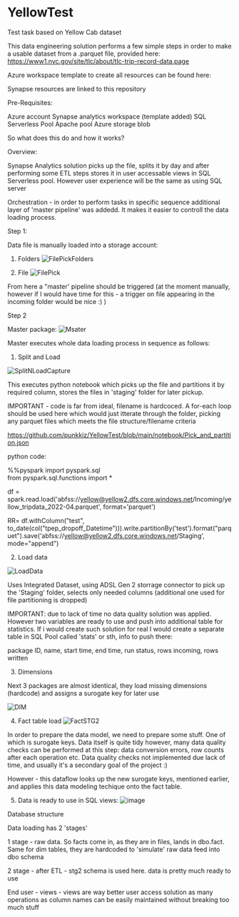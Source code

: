 # YellowTest
Test task based on Yellow Cab dataset


This data engineering solution performs a few simple steps in order to make a usable dataset from a .parquet file, provided here: 
https://www1.nyc.gov/site/tlc/about/tlc-trip-record-data.page  


Azure workspace template to create all resources can be found here: 


Synapse resources are linked to this repository 


Pre-Requisites: 

Azure account 
Synapse analytics workspace (template added) 
SQL Serverless Pool 
Apache pool
Azure storage blob

So what does this do and how it works? 

Overview: 

Synapse Analytics solution picks up the file, splits it by day and after performing some ETL steps stores it in user accessable views in SQL Serverless pool. However user experience will be the same as using SQL server 

Orchestration - in order to perform tasks in specific sequence additional layer of 'master pipeline' was addedd. It makes it easier to controll the data loading process. 

Step 1: 

Data file is manually loaded into a storage account:
1. Folders
![FilePickFolders](https://user-images.githubusercontent.com/112269784/187184213-732dd051-8e4e-4775-8451-01f4bfe5b8e7.PNG)

2. File
![FilePick](https://user-images.githubusercontent.com/112269784/187184143-dc9f7ee1-82dc-40bd-9315-d7214f9f1bef.PNG)


From here a "master' pipeline should be triggered (at the moment manually, however if I would have time for this - a trigger on file appearing in the incoming folder would be nice :) ) 

Step 2

Master package: 
![Msater](https://user-images.githubusercontent.com/112269784/187184513-302cebf2-26e5-475d-9d04-dc420547fcfb.PNG)


Master executes whole data loading process in sequence as follows: 

1. Split and Load

![SplitNLoadCapture](https://user-images.githubusercontent.com/112269784/187185831-962f1cbf-3198-432d-998d-338bc5d01144.PNG)

This executes python notebook which picks up the file and partitions it by required column, stores the files in 'staging' folder for later pickup.

IMPORTANT - code is far from ideal, filename is hardcoced. A for-each loop should be used here which would just itterate through the folder, picking any parquet files which meets the file structure/filename criteria

https://github.com/punkkiz/YellowTest/blob/main/notebook/Pick_and_partition.json 

python code:

%%pyspark
import pyspark.sql	
from pyspark.sql.functions  import *

df = spark.read.load('abfss://yellow@yellow2.dfs.core.windows.net/Incoming/yellow_tripdata_2022-04.parquet', format='parquet')

RR= df.withColumn("test", to_date(col("tpep_dropoff_Datetime"))).write.partitionBy('test').format("parquet").save('abfss://yellow@yellow2.dfs.core.windows.net/Staging', mode="append")



2. Load data

 ![LoadData](https://user-images.githubusercontent.com/112269784/187187313-4d3a7780-7bc7-4b82-b67d-527f49e073e9.PNG)

Uses Integrated Dataset, using ADSL Gen 2 storrage connector to pick up the 'Staging' folder, selects only needed columns (additional one used for file partitioning is dropped) 

IMPORTANT: due to lack of time no data quality solution was applied. However two variables are ready to use and push into additional table for statistics. 
If i would create such solution for real I would create a separate table in SQL Pool called 'stats' or sth, info to push there: 

package ID, name, start time, end time, run status, rows incoming, rows written



3. Dimensions 

Next 3 packages are almost identical, they load missing dimensions (hardcode) and assigns a surogate key for later use 

![DIM](https://user-images.githubusercontent.com/112269784/187188089-d8c44193-f3e0-48da-9947-17df2a579afc.PNG)


4. Fact table load 
![FactSTG2](https://user-images.githubusercontent.com/112269784/187188308-a3aa8c41-c11d-46ae-9b20-b40980fe0758.PNG)

In order to prepare the data model, we need to prepare some stuff. One of which is surogate keys. Data itself is quite tidy however, many data quality checks can be performed at this step: data conversion errors, row counts after each operation etc. Data quality checks not implemented due lack of time, and usually it's a secondary goal of the project :) 

However - this dataflow looks up the new surogate keys, mentioned earlier, and applies this data modeling techique onto the fact table.

5. Data is ready to use in SQL views: 
![image](https://user-images.githubusercontent.com/112269784/187189159-ae5e1572-b39e-48c5-874f-fcd3a6572528.png)




Database structure

Data loading has 2 'stages' 

1 stage - raw data. So facts come in, as they are in files, lands in dbo.fact. Same for dim tables, they are hardcoded to 'simulate' raw data feed into dbo schema

2 stage - after ETL - stg2 schema is used here. data is pretty much ready to use 

End user - views - views are way better user access solution as many operations as column names can be easily maintained without breaking too much stuff 




